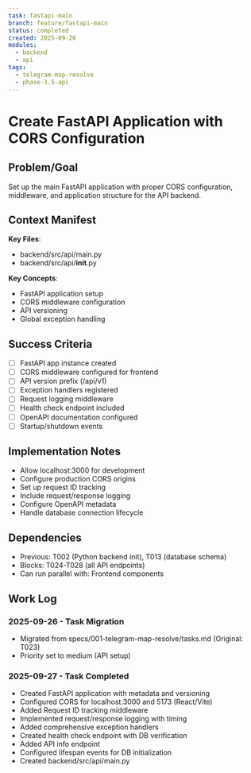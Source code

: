 ```yaml
---
task: fastapi-main
branch: feature/fastapi-main
status: completed
created: 2025-09-26
modules:
  - backend
  - api
tags:
  - telegram-map-resolve
  - phase-3.5-api
---
```


# Create FastAPI Application with CORS Configuration

## Problem/Goal
Set up the main FastAPI application with proper CORS configuration, middleware, and application structure for the API backend.

## Context Manifest
**Key Files**:
- backend/src/api/main.py
- backend/src/api/__init__.py

**Key Concepts**:
- FastAPI application setup
- CORS middleware configuration
- API versioning
- Global exception handling

## Success Criteria
- [ ] FastAPI app instance created
- [ ] CORS middleware configured for frontend
- [ ] API version prefix (/api/v1)
- [ ] Exception handlers registered
- [ ] Request logging middleware
- [ ] Health check endpoint included
- [ ] OpenAPI documentation configured
- [ ] Startup/shutdown events

## Implementation Notes
- Allow localhost:3000 for development
- Configure production CORS origins
- Set up request ID tracking
- Include request/response logging
- Configure OpenAPI metadata
- Handle database connection lifecycle

## Dependencies
- Previous: T002 (Python backend init), T013 (database schema)
- Blocks: T024-T028 (all API endpoints)
- Can run parallel with: Frontend components

## Work Log
### 2025-09-26 - Task Migration
- Migrated from specs/001-telegram-map-resolve/tasks.md (Original: T023)
- Priority set to medium (API setup)

### 2025-09-27 - Task Completed
- Created FastAPI application with metadata and versioning
- Configured CORS for localhost:3000 and 5173 (React/Vite)
- Added Request ID tracking middleware
- Implemented request/response logging with timing
- Added comprehensive exception handlers
- Created health check endpoint with DB verification
- Added API info endpoint
- Configured lifespan events for DB initialization
- Created backend/src/api/main.py